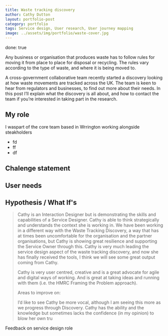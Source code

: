 ```yaml
---
title: Waste tracking discovery
author: Cathy Dutton
layout: portfolio-post
category: portfolio
tags: Service design, User research, User journey mapping
image: ../assets/img/portfolio/waste-cover.jpg
---
```

done: true

<p class="highlight-quote">
 Any business or organisation that produces waste has to follow rules for moving it from place to place for disposal or recycling. The rules vary according to the type of waste, and where it is being moved to.
</p>

A cross-government collaborative team recently started a discovery looking at how waste movements are tracked across the UK. The team is keen to hear from regulators and businesses, to find out more about their needs. In this post I’ll explain what the discovery is all about, and how to contact the team if you’re interested in taking part in the research.

<h2 class="heading">My role</h2>

I waspart of the core team based in Wrrington working alongside steakholders

 * fd
 * ff
 * df

 <h2 class="heading">Chalenge statement</h2>


 <h2 class="heading">User needs</h2>


 <h2 class="heading">Hypothesis / What If's</h2>

 <blockquote>
Cathy is an Interaction Designer but is demonstrating the skills and capabilities of a Service Designer.  Cathy is able to think strategically and understands the context she is working in. We have been working in a different way with the Waste Tracking Discovery, a way that has at times been uncomfortable for the organisation and the partner organisations, but Cathy is showing great resilience and supporting the Service Owner through this.  Cathy is very much leading the service design aspect of the waste tracking discovery, and now she has finally received the tools, I think we will see some great output coming from Cathy.

Cathy is very user centred, creative and is a great advocate for agile and digital ways of working.  And is great at taking ideas and running with them (i.e. the HMRC Framing the Problem approach).

Areas to improve on:

I’d like to see Cathy be more vocal, although I am seeing this more as we progress through Discovery.  Cathy has the ability and the knowledge but sometimes lacks the confidence (in my opinion) to blow her own tru
</blockquote> 
<p class="quote-name">Feedback on service design role</p>